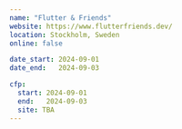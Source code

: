 ```yaml
---
name: "Flutter & Friends"
website: https://www.flutterfriends.dev/
location: Stockholm, Sweden
online: false

date_start: 2024-09-01
date_end:   2024-09-03

cfp:
  start: 2024-09-01
  end:   2024-09-03
  site: TBA
---
```

